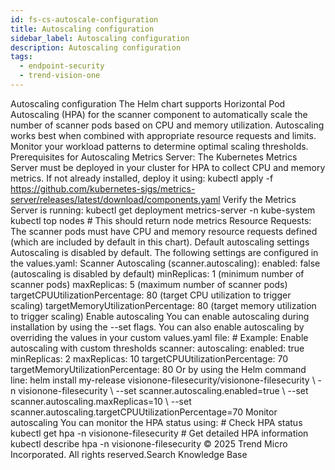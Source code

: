 ```yaml
---
id: fs-cs-autoscale-configuration
title: Autoscaling configuration
sidebar_label: Autoscaling configuration
description: Autoscaling configuration
tags:
  - endpoint-security
  - trend-vision-one
---
```


 Autoscaling configuration The Helm chart supports Horizontal Pod Autoscaling (HPA) for the scanner component to automatically scale the number of scanner pods based on CPU and memory utilization. Autoscaling works best when combined with appropriate resource requests and limits. Monitor your workload patterns to determine optimal scaling thresholds. Prerequisites for Autoscaling Metrics Server: The Kubernetes Metrics Server must be deployed in your cluster for HPA to collect CPU and memory metrics. If not already installed, deploy it using: kubectl apply -f https://github.com/kubernetes-sigs/metrics-server/releases/latest/download/components.yaml Verify the Metrics Server is running: kubectl get deployment metrics-server -n kube-system kubectl top nodes # This should return node metrics Resource Requests: The scanner pods must have CPU and memory resource requests defined (which are included by default in this chart). Default autoscaling settings Autoscaling is disabled by default. The following settings are configured in the values.yaml: Scanner Autoscaling (scanner.autoscaling): enabled: false (autoscaling is disabled by default) minReplicas: 1 (minimum number of scanner pods) maxReplicas: 5 (maximum number of scanner pods) targetCPUUtilizationPercentage: 80 (target CPU utilization to trigger scaling) targetMemoryUtilizationPercentage: 80 (target memory utilization to trigger scaling) Enable autoscaling You can enable autoscaling during installation by using the --set flags. You can also enable autoscaling by overriding the values in your custom values.yaml file: # Example: Enable autoscaling with custom thresholds scanner: autoscaling: enabled: true minReplicas: 2 maxReplicas: 10 targetCPUUtilizationPercentage: 70 targetMemoryUtilizationPercentage: 80 Or by using the Helm command line: helm install my-release visionone-filesecurity/visionone-filesecurity \ -n visionone-filesecurity \ --set scanner.autoscaling.enabled=true \ --set scanner.autoscaling.maxReplicas=10 \ --set scanner.autoscaling.targetCPUUtilizationPercentage=70 Monitor autoscaling You can monitor the HPA status using: # Check HPA status kubectl get hpa -n visionone-filesecurity # Get detailed HPA information kubectl describe hpa -n visionone-filesecurity © 2025 Trend Micro Incorporated. All rights reserved.Search Knowledge Base